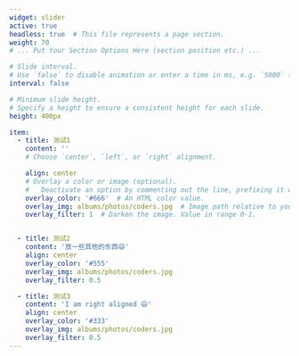 ```yaml
---
widget: slider
active: true
headless: true  # This file represents a page section.
weight: 70
# ... Put Your Section Options Here (section position etc.) ...

# Slide interval.
# Use `false` to disable animation or enter a time in ms, e.g. `5000` (5s).
interval: false

# Minimum slide height.
# Specify a height to ensure a consistent height for each slide.
height: 400px

item:
  - title: 测试1
    content: ''
    # Choose `center`, `left`, or `right` alignment.

    align: center
    # Overlay a color or image (optional).
    #   Deactivate an option by commenting out the line, prefixing it with `#`.
    overlay_color: '#666'  # An HTML color value.
    overlay_img: albums/photos/coders.jpg  # Image path relative to your `assets/media/` folder
    overlay_filter: 1  # Darken the image. Value in range 0-1.


  - title: 测试2
    content: '放一些其他的东西😄'
    align: center
    overlay_color: '#555'
    overlay_img: albums/photos/coders.jpg
    overlay_filter: 0.5

  - title: 测试3
    content: 'I am right aligned 😄'
    align: center
    overlay_color: '#333'
    overlay_img: albums/photos/coders.jpg
    overlay_filter: 0.5
---
```

